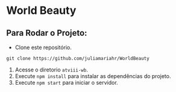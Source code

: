 <h1>World Beauty</h1>

## Para Rodar o Projeto:
 - Clone este repositório.
>
    git clone https://github.com/juliamariahr/WorldBeauty
>

1. Acesse o diretorio `atviii-wb`.
2. Execute `npm install` para instalar as dependências do projeto.
3. Execute `npm start` para iniciar o servidor.
